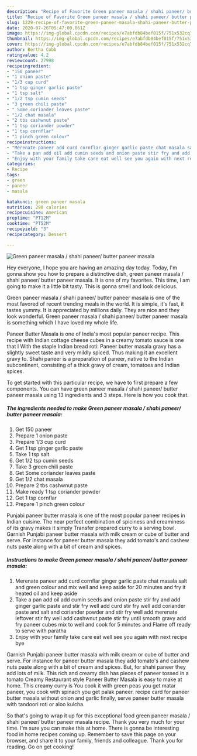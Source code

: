 ```yaml
---
description: "Recipe of Favorite Green paneer masala / shahi paneer/ butter paneer masala"
title: "Recipe of Favorite Green paneer masala / shahi paneer/ butter paneer masala"
slug: 1229-recipe-of-favorite-green-paneer-masala-shahi-paneer-butter-paneer-masala
date: 2020-07-26T05:47:00.861Z
image: https://img-global.cpcdn.com/recipes/e7abfdb84bef015f/751x532cq70/green-paneer-masala-shahi-paneer-butter-paneer-masala-recipe-main-photo.jpg
thumbnail: https://img-global.cpcdn.com/recipes/e7abfdb84bef015f/751x532cq70/green-paneer-masala-shahi-paneer-butter-paneer-masala-recipe-main-photo.jpg
cover: https://img-global.cpcdn.com/recipes/e7abfdb84bef015f/751x532cq70/green-paneer-masala-shahi-paneer-butter-paneer-masala-recipe-main-photo.jpg
author: Bertha Cobb
ratingvalue: 4.2
reviewcount: 27998
recipeingredient:
- "150 paneer"
- "1 onion paste"
- "1/3 cup curd"
- "1 tsp ginger garlic paste"
- "1 tsp salt"
- "1/2 tsp cumin seeds"
- "3 green chili paste"
- " Some coriander leaves paste"
- "1/2 chat masala"
- "2 tbs cashwnut paste"
- "1 tsp coriander powder"
- "1 tsp cornflar"
- "1 pinch green colour"
recipeinstructions:
- "Merenate paneer add curd cornflar ginger garlic paste chat masala salt and green colour and mix well and keep aside for 20 minutes and fry it heated oil and keep aside"
- "Take a pan add oil add cumin seeds and onion paste stir fry and add ginger garlic paste and stir fry well add curd stir fry well add coriander paste and salt and coriander powder and stir fry well add merenate leftover stir fry well add cashwnut paste stir fry until smooth gravy add fry paneer cubes mix to well and cook for 5 minutes and Flame off ready to serve with paratha"
- "Enjoy with your family take care eat well see you again with next recipe bye"
categories:
- Recipe
tags:
- green
- paneer
- masala

katakunci: green paneer masala 
nutrition: 290 calories
recipecuisine: American
preptime: "PT12M"
cooktime: "PT52M"
recipeyield: "3"
recipecategory: Dessert

---
```



![Green paneer masala / shahi paneer/ butter paneer masala](https://img-global.cpcdn.com/recipes/e7abfdb84bef015f/751x532cq70/green-paneer-masala-shahi-paneer-butter-paneer-masala-recipe-main-photo.jpg)

Hey everyone, I hope you are having an amazing day today. Today, I'm gonna show you how to prepare a distinctive dish, green paneer masala / shahi paneer/ butter paneer masala. It is one of my favorites. This time, I am going to make it a little bit tasty. This is gonna smell and look delicious.

Green paneer masala / shahi paneer/ butter paneer masala is one of the most favored of recent trending meals in the world. It is simple, it's fast, it tastes yummy. It is appreciated by millions daily. They are nice and they look wonderful. Green paneer masala / shahi paneer/ butter paneer masala is something which I have loved my whole life.

Paneer Butter Masala is one of India&#39;s most popular paneer recipe. This recipe with Indian cottage cheese cubes in a creamy tomato sauce is one that I With the staple Indian bread roti: Paneer butter masala gravy has a slightly sweet taste and very mildly spiced. Thus making it an excellent gravy to. Shahi paneer is a preparation of paneer, native to the Indian subcontinent, consisting of a thick gravy of cream, tomatoes and Indian spices.


To get started with this particular recipe, we have to first prepare a few components. You can have green paneer masala / shahi paneer/ butter paneer masala using 13 ingredients and 3 steps. Here is how you cook that.

<!--inarticleads1-->

##### The ingredients needed to make Green paneer masala / shahi paneer/ butter paneer masala:

1. Get 150 paneer
1. Prepare 1 onion paste
1. Prepare 1/3 cup curd
1. Get 1 tsp ginger garlic paste
1. Take 1 tsp salt
1. Get 1/2 tsp cumin seeds
1. Take 3 green chili paste
1. Get  Some coriander leaves paste
1. Get 1/2 chat masala
1. Prepare 2 tbs cashwnut paste
1. Make ready 1 tsp coriander powder
1. Get 1 tsp cornflar
1. Prepare 1 pinch green colour


Punjabi paneer butter masala is one of the most popular paneer recipes in Indian cuisine. The near perfect combination of spiciness and creaminess of its gravy makes it simply Transfer prepared curry to a serving bowl. Garnish Punjabi paneer butter masala with milk cream or cube of butter and serve. For instance for paneer butter masala they add tomato&#39;s and cashew nuts paste along with a bit of cream and spices. 

<!--inarticleads2-->

##### Instructions to make Green paneer masala / shahi paneer/ butter paneer masala:

1. Merenate paneer add curd cornflar ginger garlic paste chat masala salt and green colour and mix well and keep aside for 20 minutes and fry it heated oil and keep aside
1. Take a pan add oil add cumin seeds and onion paste stir fry and add ginger garlic paste and stir fry well add curd stir fry well add coriander paste and salt and coriander powder and stir fry well add merenate leftover stir fry well add cashwnut paste stir fry until smooth gravy add fry paneer cubes mix to well and cook for 5 minutes and Flame off ready to serve with paratha
1. Enjoy with your family take care eat well see you again with next recipe bye


Garnish Punjabi paneer butter masala with milk cream or cube of butter and serve. For instance for paneer butter masala they add tomato&#39;s and cashew nuts paste along with a bit of cream and spices. But, for shahi paneer they add lots of milk. This rich and creamy dish has pieces of paneer tossed in a tomato Creamy Restaurant style Paneer Butter Masala is easy to make at home. This creamy curry is You cook it with green peas you get matar paneer, you cook with spinach you get palak paneer. recipe card for paneer butter masala without onion and garlic finally, serve paneer butter masala with tandoori roti or aloo kulcha. 

So that's going to wrap it up for this exceptional food green paneer masala / shahi paneer/ butter paneer masala recipe. Thank you very much for your time. I'm sure you can make this at home. There is gonna be interesting food in home recipes coming up. Remember to save this page on your browser, and share it to your family, friends and colleague. Thank you for reading. Go on get cooking!
